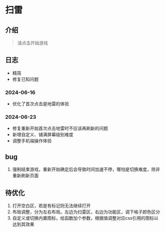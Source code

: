 # 扫雷
## 介绍
> 请点击开始游戏

## 日志
   - 精简
   - 修复已知问题

### 2024-06-16
   + 优化了首次点击是地雷的体验
### 2024-06-23
   + 修复重新开始首次点击地雷时不应该再刷新的问题
   + 新增自定义、铺满屏幕级别难度
   + 调整手机端操作体验

## bug
1. 强制结束游戏，重新开始确定后会导致时间加速不停，哪怕是切换难度，除非重新刷新页面

## 待优化
1. 打开空白区，若是有标记则无法继续打开
2. 布局调整，分为左右布局。左边为扫雷区，右边为功能区，调下格子颜色区分
3. 自定义或切换内置图标，给函数加个参数，根据值调整对应css引用的图标以达到其效果